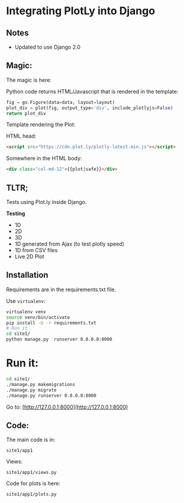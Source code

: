 # Integrating PlotLy into Django

## Notes

- Updated to use Django 2.0

## Magic:

The magic is here:

Python code returns HTML/Javascript that is rendered in the template:

```python
fig = go.Figure(data=data, layout=layout)
plot_div = plot(fig, output_type='div', include_plotlyjs=False)
return plot_div
```

Template rendering the Plot:

HTML head:
```html
<script src="https://cdn.plot.ly/plotly-latest.min.js"></script>
```

Somewhere in the HTML body:
```html
<div class="col-md-12">{{plot|safe}}</div>
```

## TLTR;

Tests using Plot.ly inside Django.

**Testing**

- 1D
- 2D
- 3D
- 1D generated from Ajax (to test plotly speed)
- 1D from CSV files
- Live 2D Plot

## Installation

Requirements are in the requirements.txt file.

Use `virtualenv`:

```bash
virtualenv venv
source venv/bin/activate
pip install -U -r requirements.txt
# Run it
cd site1/
python manage.py  runserver 0.0.0.0:8000
```

# Run it:

```bash
cd site1/
./manage.py makemigrations
./manage.py migrate
./manage.py runserver 0.0.0.0:8000
```

Go to:
[http://127.0.0.1:8000](http://127.0.0.1:8000)


## Code:

The main code is in:
```
site1/app1
```

Views:
```
site1/app1/views.py
```

Code for plots is here:
```
site1/app1/plots.py
```

